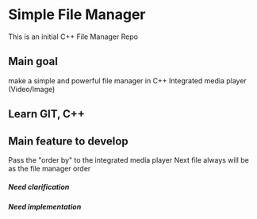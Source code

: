 # Simple File Manager
This is an initial C++ File Manager Repo

## Main goal
make a simple and powerful file manager in C++
Integrated media player (Video/Image)

## Learn GIT, C++

## Main feature to develop
Pass the "order by" to the integrated media player
Next file always will be as the file manager order

##### Need clarification

##### Need implementation




